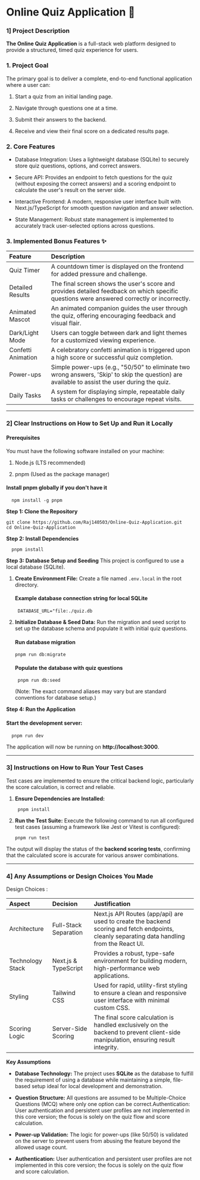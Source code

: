 # Online Quiz Application 🧠

### 1] Project Description
****The Online Quiz Application**** is a full-stack web platform designed to provide a structured, timed quiz experience for users.

### 1. Project Goal
The primary goal is to deliver a complete, end-to-end functional application where a user can:

1. Start a quiz from an initial landing page.

2. Navigate through questions one at a time.

3. Submit their answers to the backend.

4. Receive and view their final score on a dedicated results page.

### 2. Core Features
- Database Integration: Uses a lightweight database (SQLite) to securely store quiz questions, options, and correct answers.

- Secure API: Provides an endpoint to fetch questions for the quiz (without exposing the correct answers) and a scoring endpoint to calculate the user's result on the server side.

- Interactive Frontend: A modern, responsive user interface built with Next.js/TypeScript for smooth question navigation and answer selection.

- State Management: Robust state management is implemented to accurately track user-selected options across questions.

### 3. Implemented Bonus Features ✨
| Feature |	Description |
|:--------|:------------|
| Quiz Timer |	A countdown timer is displayed on the frontend for added pressure and challenge. |
| Detailed Results |	The final screen shows the user's score and provides detailed feedback on which specific questions were answered correctly or incorrectly. |
| Animated Mascot |	An animated companion guides the user through the quiz, offering encouraging feedback and visual flair. |
| Dark/Light Mode |	Users can toggle between dark and light themes for a customized viewing experience. |
| Confetti Animation |	A celebratory confetti animation is triggered upon a high score or successful quiz completion. |
| Power-ups |	Simple power-ups (e.g., "50/50" to eliminate two wrong answers, 'Skip' to skip the question) are available to assist the user during the quiz. |
| Daily Tasks |	A system for displaying simple, repeatable daily tasks or challenges to encourage repeat visits. |
--------------------------------------------------------------------
### 2] Clear Instructions on How to Set Up and Run it Locally
#### Prerequisites
You must have the following software installed on your machine:

1. Node.js (LTS recommended)

2. pnpm (Used as the package manager)

#### Install pnpm globally if you don't have it
      npm install -g pnpm

****Step 1: Clone the Repository****

    git clone https://github.com/Raj140503/Online-Quiz-Application.git
    cd Online-Quiz-Application

****Step 2: Install Dependencies****

      pnpm install

****Step 3: Database Setup and Seeding****
This project is configured to use a local database (SQLite).

1. ****Create Environment File:**** Create a file named ```.env.local``` in the root directory.

    #### Example database connection string for local SQLite
        DATABASE_URL="file:./quiz.db

2. ****Initialize Database & Seed Data:**** Run the migration and seed script to set up the database schema and populate it with initial quiz questions.

    #### Run database migration
       pnpm run db:migrate
    #### Populate the database with quiz questions
        pnpm run db:seed
    (Note: The exact command aliases may vary but are standard conventions for database setup.)

****Step 4: Run the Application****

#### Start the development server:
      
      pnpm run dev
      
The application will now be running on ****http://localhost:3000****.

---------------------------------------------------------
### 3] Instructions on How to Run Your Test Cases

Test cases are implemented to ensure the critical backend logic, particularly the score calculation, is correct and reliable.

1. ****Ensure Dependencies are Installed:****
 
        pnpm install
2. ****Run the Test Suite:****
Execute the following command to run all configured test cases (assuming a framework like Jest or Vitest is configured):

       pnpm run test
The output will display the status of the ****backend scoring tests****, confirming that the calculated score is accurate for various answer combinations.

------------------------------------------------------
### 4] Any Assumptions or Design Choices You Made

Design Choices :

| Aspect |	Decision | Justification |
|:-------|:----------|:--------------|
| Architecture |	Full-Stack Separation |	Next.js API Routes (app/api) are used to create the backend scoring and fetch endpoints, cleanly separating data handling from the React UI.|
| Technology Stack |	Next.js & TypeScript |	Provides a robust, type-safe environment for building modern, high-performance web applications.|
| Styling |	Tailwind CSS |	Used for rapid, utility-first styling to ensure a clean and responsive user interface with minimal custom CSS.|
| Scoring Logic |	Server-Side Scoring |	The final score calculation is handled exclusively on the backend to prevent client-side manipulation, ensuring result integrity.|

****Key Assumptions****
- ****Database Technology:**** The project uses ****SQLite**** as the database to fulfill the requirement of using a database while maintaining a simple, file-based setup ideal for local development and demonstration.

- ****Question Structure:**** All questions are assumed to be Multiple-Choice Questions (MCQ) where only one option can be correct.Authentication: User authentication and persistent user profiles are not implemented in this core version; the focus is solely on the quiz flow and score calculation.

- ****Power-up Validation:**** The logic for power-ups (like 50/50) is validated on the server to prevent users from abusing the feature beyond the allowed usage count.
  
- ****Authentication:**** User authentication and persistent user profiles are not implemented in this core version; the focus is solely on the quiz flow and score calculation.
